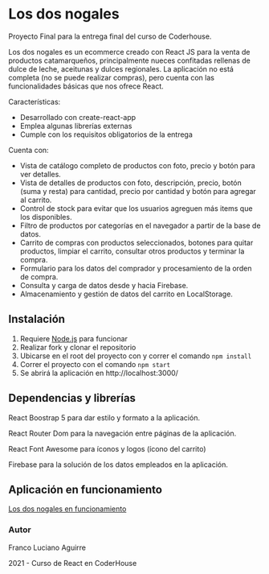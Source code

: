 # Los dos nogales

Proyecto Final para la entrega final del curso de Coderhouse.

Los dos nogales es un ecommerce creado con React JS para la venta de productos catamarqueños, principalmente nueces confitadas rellenas de dulce de leche, aceitunas y dulces regionales. La aplicación no está completa (no se puede realizar compras), pero cuenta con las funcionalidades básicas que nos ofrece React.

Características:

- Desarrollado con create-react-app
- Emplea algunas librerías externas
- Cumple con los requisitos obligatorios de la entrega

Cuenta con:

- Vista de catálogo completo de productos con foto, precio y botón para ver detalles. 
- Vista de detalles de productos con foto, descripción, precio, botón (suma y resta) para cantidad, precio por cantidad y botón para agregar al carrito.
- Control de stock para evitar que los usuarios agreguen más items que los disponibles.
- Filtro de productos por categorías en el navegador a partir de la base de datos.
- Carrito de compras con productos seleccionados, botones para quitar productos, limpiar el carrito, consultar otros productos y terminar la compra.
- Formulario para los datos del comprador y procesamiento de la orden de compra.
- Consulta y carga de datos desde y hacia Firebase.
- Almacenamiento y gestión de datos del carrito en LocalStorage.  

## Instalación

1. Requiere [Node.js](https://nodejs.org/es/) para funcionar
2. Realizar fork y clonar el repositorio
3. Ubicarse en el root del proyecto con y correr el comando `npm install`
4. Correr el proyecto con el comando `npm start`
5. Se abrirá la aplicación en http://localhost:3000/ 

## Dependencias y librerías

React Boostrap 5 para dar estilo y formato a la aplicación.

React Router Dom para la navegación entre páginas de la aplicación.

React Font Awesome para íconos y logos (ícono del carrito)

Firebase para la solución de los datos empleados en la aplicación.

## Aplicación en funcionamiento

[Los dos nogales en funcionamiento](https://github.com/fl-aguirre/losdosnogales-aguirre/blob/main/losdosnogales-funcionamiento.gif)

### Autor

Franco Luciano Aguirre

2021 - Curso de React en CoderHouse
